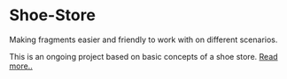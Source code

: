 # Shoe-Store
Making fragments easier and friendly to work with on different scenarios.

This is an ongoing project based on basic concepts of a shoe store. [Read more..](https://github.com/juanmendez/Fragment-Navigator/wiki)
